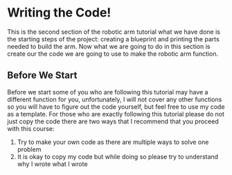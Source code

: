 # Writing the Code!
This is the second section of the robotic arm tutorial what we have done is the starting steps of the project: creating a blueprint and printing the parts needed to build the arm. Now what we are going to do in this section is create our the code we are going to use to make the robotic arm function.

## Before We Start
Before we start some of you who are following this tutorial may have a different function for you, unfortunately, I will not cover any other functions so you will have to figure out the code yourself, but feel free to use my code as a template. For those who are exactly following this tutorial please do not just copy the code there are two ways that I recommend that you proceed with this course: 
  1. Try to make your own code as there are multiple ways to solve one problem
  2. It is okay to copy my code but while doing so please try to understand why I wrote what I wrote
